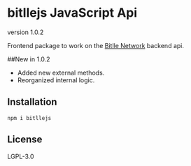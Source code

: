 # bitllejs JavaScript Api
version 1.0.2

Frontend package to work on the  [Bitlle Network](https://bitlle.network) backend api.


##New in 1.0.2

- Added new external methods. 
- Reorganized internal logic.
## Installation
```
npm i bitllejs
```
## License
LGPL-3.0